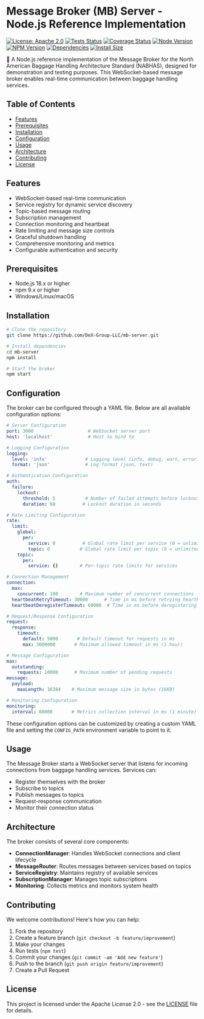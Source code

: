 # Message Broker (MB) Server - Node.js Reference Implementation
[![License: Apache 2.0](https://img.shields.io/badge/License-Apache%202.0-blue?style=square)](https://opensource.org/licenses/Apache-2.0)
[![Tests Status](https://github.com/DeX-Group-LLC/mb-server-node/actions/workflows/tests.yml/badge.svg?style=square)](https://github.com/DeX-Group-LLC/mb-server-node/actions/workflows/tests.yml)
[![Coverage Status](https://coveralls.io/repos/github/DeX-Group-LLC/mb-server-node/badge.svg?branch=main&style=square)](https://coveralls.io/github/DeX-Group-LLC/mb-server-node?branch=main)
[![Node Version](https://img.shields.io/badge/node-%3E%3D18.x-brightgreen?style=square)](https://nodejs.org)
[![NPM Version](https://img.shields.io/badge/npm%20package-deadbeef-green?style=square)](https://www.npmjs.com/package/mb-server-node)
[![Dependencies](https://img.shields.io/librariesio/release/npm/mb-server-node?style=square)](https://libraries.io/npm/mb-server-node)
[![Install Size](https://packagephobia.com/badge?p=mb-server-node?style=square)](https://packagephobia.com/result?p=mb-server-node)

🚀 A Node.js reference implementation of the Message Broker for the North American Baggage Handling Architecture Standard (NABHAS), designed for demonstration and testing purposes. This WebSocket-based message broker enables real-time communication between baggage handling services.

## Table of Contents
- [Features](#features)
- [Prerequisites](#prerequisites)
- [Installation](#installation)
- [Configuration](#configuration)
- [Usage](#usage)
- [Architecture](#architecture)
- [Contributing](#contributing)
- [License](#license)

## Features

- WebSocket-based real-time communication
- Service registry for dynamic service discovery
- Topic-based message routing
- Subscription management
- Connection monitoring and heartbeat
- Rate limiting and message size controls
- Graceful shutdown handling
- Comprehensive monitoring and metrics
- Configurable authentication and security

## Prerequisites

- Node.js 18.x or higher
- npm 9.x or higher
- Windows/Linux/macOS

## Installation

```bash
# Clone the repository
git clone https://github.com/DeX-Group-LLC/mb-server.git

# Install dependencies
cd mb-server
npm install

# Start the broker
npm start
```

## Configuration

The broker can be configured through a YAML file. Below are all available configuration options:

```yaml
# Server Configuration
port: 3000                    # WebSocket server port
host: 'localhost'             # Host to bind to

# Logging Configuration
logging:
  level: 'info'              # Logging level (info, debug, warn, error)
  format: 'json'             # Log format (json, text)

# Authentication Configuration
auth:
  failure:
    lockout:
      threshold: 5           # Number of failed attempts before lockout
      duration: 60          # Lockout duration in seconds

# Rate Limiting Configuration
rate:
  limit:
    global:
      per:
        service: 0          # Global rate limit per service (0 = unlimited)
        topic: 0           # Global rate limit per topic (0 = unlimited)
    topic:
      per:
        service: {}        # Per-topic rate limits for services

# Connection Management
connection:
  max:
    concurrent: 100        # Maximum number of concurrent connections
  heartbeatRetryTimeout: 30000      # Time in ms before retrying heartbeat
  heartbeatDeregisterTimeout: 60000  # Time in ms before deregistering on heartbeat failure

# Request/Response Configuration
request:
  response:
    timeout:
      default: 5000       # Default timeout for requests in ms
      max: 3600000       # Maximum allowed timeout in ms (1 hour)

# Message Configuration
max:
  outstanding:
    requests: 10000      # Maximum number of pending requests
message:
  payload:
    maxLength: 16384    # Maximum message size in bytes (16KB)

# Monitoring Configuration
monitoring:
  interval: 60000       # Metrics collection interval in ms (1 minute)
```

These configuration options can be customized by creating a custom YAML file and setting the `CONFIG_PATH` environment variable to point to it.

## Usage

The Message Broker starts a WebSocket server that listens for incoming connections from baggage handling services. Services can:

- Register themselves with the broker
- Subscribe to topics
- Publish messages to topics
- Request-response communication
- Monitor their connection status

## Architecture

The broker consists of several core components:

- **ConnectionManager**: Handles WebSocket connections and client lifecycle
- **MessageRouter**: Routes messages between services based on topics
- **ServiceRegistry**: Maintains registry of available services
- **SubscriptionManager**: Manages topic subscriptions
- **Monitoring**: Collects metrics and monitors system health

## Contributing

We welcome contributions! Here's how you can help:

1. Fork the repository
2. Create a feature branch (`git checkout -b feature/improvement`)
3. Make your changes
4. Run tests (`npm test`)
5. Commit your changes (`git commit -am 'Add new feature'`)
6. Push to the branch (`git push origin feature/improvement`)
7. Create a Pull Request

## License

This project is licensed under the Apache License 2.0 - see the [LICENSE](LICENSE) file for details.
